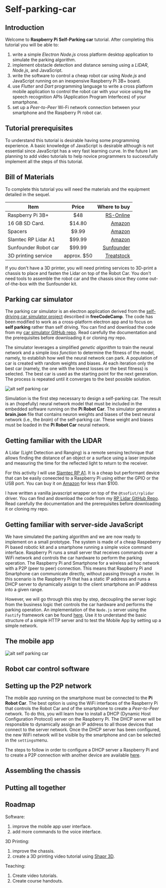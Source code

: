 # Self-parking-car

## Introduction 
Welcome to **Raspberry Pi Self-Parking car** tutorial. After completing this tutorial you will be able to:
1. write a simple *Electron Node.js* cross platform desktop application to simulate the parking algorithm.
2. implement obstacle detection and distance sensing using a *LIDAR*, *Node.js*, and JavaScript.
3. write the software to control a cheap robot car using *Node.js* and JavaScript running on an inexpensive Raspberry Pi 3B+ board.
4. use *Flutter* and *Dart* programming language to write a cross platform mobile application to control the robot car with your voice using the speech recognition APIs (Application Program Interfeces) of your smartphone.
5. set up a *Peer-to-Peer* Wi-Fi network connection between your smartphone and the Raspberry Pi robot car.

## Tutorial prerequisites
To understand this tutorial is desirable having some programming experience. A basic knowledge of JavaScript is desirable although is not essential since JavaScript has a very fast learning curve. In the future I am planning to add video tutorials to help novice programmers to successfully implement all the steps of this tutorial.

## Bill of Materials
To complete this tutorial you will need the materials and the equipment detailed in the sequel.

|         Item         |      Price      |                                  Where to buy                              |
|----------------------|:---------------:|---------------------------------------------------------------------------:|
| Raspberry Pi 3B+     |       $48       | [RS-Online](https://uk.rs-online.com/web/p/raspberry-pi/1373331?sra=pmpn)                    |
| 16 GB SD Card.       |       $14.80    | [Amazon](https://www.amazon.com/Raspberry-Pi-16GB-Preloaded-Noobs/dp/B01H5ZNOYG/)            |                                           
| Spacers              |       $9.99     | [Amazon](https://www.amazon.com/HVAZI-270pcs-Female-Standoff-Assortment/dp/B01N1IUTVT/)      |
| Slamtec RP Lidar A1  |       $99.99    | [Amazon](https://www.amazon.com/Slamtec-RPLIDAR-Scanning-Avoidance-Navigation/dp/B07TJW5SXF) |
| Sunfounder Robot car |       $99.99    | [Sunfounder](https://www.sunfounder.com/products/smart-video-car)                            |
| 3D printing service  |  approx. $50    | [Treatstock](https://www.treatstock.co.uk)                                                   |

If you don't have a 3D printer, you will need printing services to 3D-print a chassis to place and fasten the Lidar on top of the Robot Car. You don't need tools to assemble the robot car and the chassis since they come out-of-the-box with the Sunfounder kit.

## Parking car simulator
The parking car simulator is an electron application derived from the [self-driving car simulator project](https://www.freecodecamp.org/news/self-driving-car-javascript/) described in **freeCodeCamp**. The code has been modified to work as a cross-platform electron app and to focus on **self parking** rather than self driving. You can find and download the code from my [car simulator GitHub repo](https://github.com/gcornetta/car-simulator). Read carefully the documentation and the prerequisites before downloading it or cloning my repo.

The simulator leverages a simplified *genetic algorithm* to train the neural network and a simple *loss function* to determine the fitness of the model, namely, to establish how well the neural network can park. A population of car is created with random weights and biases. At each iteration only the best car (namely, the one with the lowest losses or the best fitness) is selected. The best car is used as the starting point for the next generation. The process is repeated until it converges to the best possible solution.  

![alt self parking car](./screenshots/self-parking.gif "Self parking car simulation")

Simulation is the first step necessary to design a self-parking car. The result is an (hopefully) neural network model that must be included in the embedded software running on the **Pi Robot Car**. The simulator generates a **brain.json** file that contains neuron weights and biases of the best neural network (i.e., the *brain*) of the self-parking car. These weight and biases must be loaded in the **Pi Robot Car** neural network. 

## Getting familiar with the LIDAR
A Lidar (Light Detection and Ranging) is a remote sensing technique that allows finding the distance of an object or a surface using a laser impulse and measuring the time for the reflected light to return to the receiver.

For this activity I will use [Slamtec RP A1](https://www.slamtec.com/en/Lidar/A1). It is a cheap but performant device that can be easily coneected to a Raspberry Pi using either the GPIO or the USB port. You can buy it on [Amazon](https://www.amazon.com/Slamtec-RPLIDAR-Scanning-Avoidance-Navigation/dp/B07TJW5SXF) for less rhan $100.

I have written a vanilla javascript wrapper on top of the `@tsofist/rplidar` driver. You can find and download the code from my [RP Lidar GitHub Repo](https://github.com/gcornetta/RPLidar). Read carefully the documentation and the prerequisites before downloading it or cloning my repo. 

## Getting familiar with server-side JavaScript
We have simulated the parking algorithm and we are now ready to implement on a small prototype. The system is made of a cheap Raspeberry Pi based robotic kit and a smartphone running a simple voice command interface. Raspberry Pi runs a small server that receives commands over a WiFi network and controls the car hardware to perform the parking operation. The Raspberry Pi and Smartphone for a wireless ad hoc network with a P2P (peer to peer) connection. This means that Raspberry Pi and Smartphone can communicate directly, without passing through a router. In this scenario is the Raspberry Pi that has a static IP address and runs a DHCP server to dynamically assign to the client smartphone an IP address into a given range. 

However, we will go through this step by step, decoupling the server logic from the business logic thet controls the car hardware and performs the parking operation. An implementation of the `Node.js` server using the `Fastify` framework can be found [here](https://github.com/gcornetta/rpi-car-test-server). Use it to understand the basic structure of a simple HTTP server and to test the Mobile App by setting up a simple network.

## The mobile app
![alt self parking car](./screenshots/mobile-interface.gif "Self parking mobile interface")
## Robot car control software

## Setting up the P2P network
The mobile app running on the smartphone must be connected to the **Pi Robot Car**. The best option is using the WiFi interfaces of the Raspberry Pi that controls the Robot Car and of the smartphone to create a *Peer-to-Peer* network. To do this, you will learn how to install a DHCP (Dynamic Host Configuration Protocol) server on the Raspberry Pi. The DHCP server will be responsible to dynamically assign an IP address to all those devices that connect to the server network. Once the DHCP server has been configured, the new WiFi network will be visible by the smartphone and can be selected in the `settings`menu.

The steps to follow in order to configure a DHCP server a Raspberry Pi and to create a P2P connection with another device are available [here](https://github.com/gcornetta/self-parking-car/tree/main/docs/p2p.md).

## Assembling the chassis

## Putting all together

## Roadmap
Software:
1. improve the mobile app user interface.
2. add more commands to the voice interface.

3D Printing:
1. improve the chassis.
2. create a 3D printing video tutorial using [Shapr 3D](https://www.shapr3d.com).

Teaching:
1. Create video tutorials.
2. Create course handouts.
